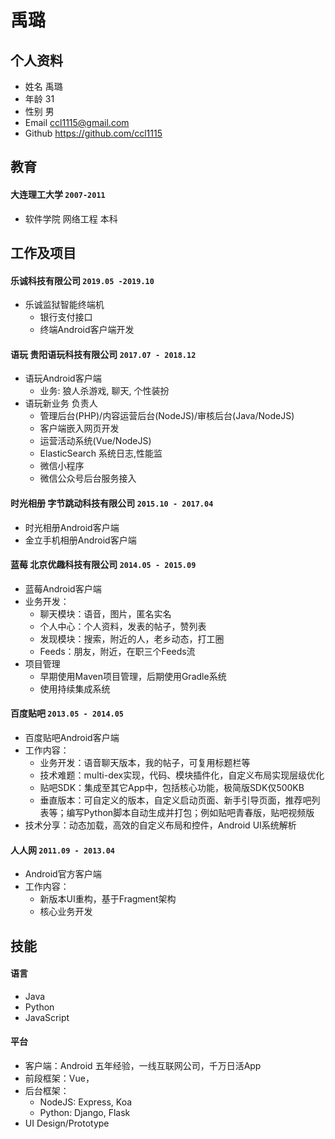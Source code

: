 # 禹璐

## 个人资料

*   姓名 禹璐
*   年龄 31
*   性别 男
*  Email ccl1115@gmail.com
* Github https://github.com/ccl1115

## 教育

#### 大连理工大学 `2007-2011`
* 软件学院 网络工程 本科


## 工作及项目

#### 乐诚科技有限公司 `2019.05 -2019.10`
* 乐诚监狱智能终端机
    * 银行支付接口
    * 终端Android客户端开发

#### 语玩 贵阳语玩科技有限公司 `2017.07 - 2018.12`
* 语玩Android客户端
    * 业务: 狼人杀游戏, 聊天, 个性装扮
* 语玩新业务 负责人
    * 管理后台(PHP)/内容运营后台(NodeJS)/审核后台(Java/NodeJS)
    * 客户端嵌入网页开发
    * 运营活动系统(Vue/NodeJS)
    * ElasticSearch 系统日志,性能监
    * 微信小程序
    * 微信公众号后台服务接入

#### 时光相册 字节跳动科技有限公司 `2015.10 - 2017.04`
* 时光相册Android客户端
* 金立手机相册Android客户端

#### 蓝莓 北京优趣科技有限公司 `2014.05 - 2015.09`
* 蓝莓Android客户端
* 业务开发：
     * 聊天模块：语音，图片，匿名实名
     * 个人中心：个人资料，发表的帖子，赞列表
     * 发现模块：搜索，附近的人，老乡动态，打工圈
     * Feeds：朋友，附近，在职三个Feeds流
* 项目管理
     * 早期使用Maven项目管理，后期使用Gradle系统
     * 使用持续集成系统

#### 百度贴吧 `2013.05 - 2014.05`
* 百度贴吧Android客户端
* 工作内容：
    * 业务开发：语音聊天版本，我的帖子，可复用标题栏等
    * 技术难题：multi-dex实现，代码、模块插件化，自定义布局实现层级优化
    * 贴吧SDK：集成至其它App中，包括核心功能，极简版SDK仅500KB
    * 垂直版本：可自定义的版本，自定义启动页面、新手引导页面，推荐吧列表等；编写Python脚本自动生成并打包；例如贴吧青春版，贴吧视频版
* 技术分享：动态加载，高效的自定义布局和控件，Android UI系统解析

#### 人人网 `2011.09 - 2013.04`
* Android官方客户端
* 工作内容：
    * 新版本UI重构，基于Fragment架构
    * 核心业务开发

## 技能

#### 语言
* Java
* Python
* JavaScript

#### 平台
* 客户端：Android 五年经验，一线互联网公司，千万日活App
* 前段框架：Vue，
* 后台框架：
    * NodeJS: Express, Koa
    * Python: Django, Flask
* UI Design/Prototype
